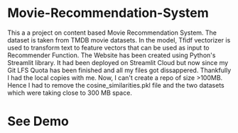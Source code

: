 # Movie-Recommendation-System
This a a project on content based Movie Recommendation System.
The dataset is taken from TMDB movie datasets.
In the model, Tfidf vectorizer is used to transform text to feature vectors that can be used as input to Recommender Function.
The Website has been created using Python's Streamlit library.
It had been deployed on Streamlit Cloud but now since my Git LFS Quota has been finished and all my files got dissappered. Thankfully I had the local copies with me.
Now, I can't create a repo of size >100MB. Hence I had to remove the cosine_similarities.pkl file and the two datasets which were taking close to 300 MB space.

# See Demo
